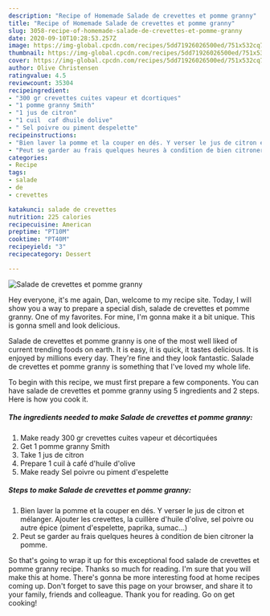 ```yaml
---
description: "Recipe of Homemade Salade de crevettes et pomme granny"
title: "Recipe of Homemade Salade de crevettes et pomme granny"
slug: 3058-recipe-of-homemade-salade-de-crevettes-et-pomme-granny
date: 2020-09-10T10:28:53.257Z
image: https://img-global.cpcdn.com/recipes/5dd71926026500ed/751x532cq70/salade-de-crevettes-et-pomme-granny-photo-principale-de-la-recette.jpg
thumbnail: https://img-global.cpcdn.com/recipes/5dd71926026500ed/751x532cq70/salade-de-crevettes-et-pomme-granny-photo-principale-de-la-recette.jpg
cover: https://img-global.cpcdn.com/recipes/5dd71926026500ed/751x532cq70/salade-de-crevettes-et-pomme-granny-photo-principale-de-la-recette.jpg
author: Olive Christensen
ratingvalue: 4.5
reviewcount: 35304
recipeingredient:
- "300 gr crevettes cuites vapeur et dcortiques"
- "1 pomme granny Smith"
- "1 jus de citron"
- "1 cuil  caf dhuile dolive"
- " Sel poivre ou piment despelette"
recipeinstructions:
- "Bien laver la pomme et la couper en dés. Y verser le jus de citron et mélanger. Ajouter les crevettes, la cuillère d&#39;huile d&#39;olive, sel poivre ou autre épice (piment d&#39;espelette, paprika, sumac...)"
- "Peut se garder au frais quelques heures à condition de bien citroner la pomme."
categories:
- Recipe
tags:
- salade
- de
- crevettes

katakunci: salade de crevettes 
nutrition: 225 calories
recipecuisine: American
preptime: "PT10M"
cooktime: "PT40M"
recipeyield: "3"
recipecategory: Dessert

---
```



![Salade de crevettes et pomme granny](https://img-global.cpcdn.com/recipes/5dd71926026500ed/751x532cq70/salade-de-crevettes-et-pomme-granny-photo-principale-de-la-recette.jpg)

Hey everyone, it's me again, Dan, welcome to my recipe site. Today, I will show you a way to prepare a special dish, salade de crevettes et pomme granny. One of my favorites. For mine, I'm gonna make it a bit unique. This is gonna smell and look delicious.

Salade de crevettes et pomme granny is one of the most well liked of current trending foods on earth. It is easy, it is quick, it tastes delicious. It is enjoyed by millions every day. They're fine and they look fantastic. Salade de crevettes et pomme granny is something that I've loved my whole life.




To begin with this recipe, we must first prepare a few components. You can have salade de crevettes et pomme granny using 5 ingredients and 2 steps. Here is how you cook it.

<!--inarticleads1-->

##### The ingredients needed to make Salade de crevettes et pomme granny:

1. Make ready 300 gr crevettes cuites vapeur et décortiquées
1. Get 1 pomme granny Smith
1. Take 1 jus de citron
1. Prepare 1 cuil à café d&#39;huile d&#39;olive
1. Make ready  Sel poivre ou piment d&#39;espelette




<!--inarticleads2-->

##### Steps to make Salade de crevettes et pomme granny:

1. Bien laver la pomme et la couper en dés. Y verser le jus de citron et mélanger. Ajouter les crevettes, la cuillère d&#39;huile d&#39;olive, sel poivre ou autre épice (piment d&#39;espelette, paprika, sumac...)
1. Peut se garder au frais quelques heures à condition de bien citroner la pomme.




So that's going to wrap it up for this exceptional food salade de crevettes et pomme granny recipe. Thanks so much for reading. I'm sure that you will make this at home. There's gonna be more interesting food at home recipes coming up. Don't forget to save this page on your browser, and share it to your family, friends and colleague. Thank you for reading. Go on get cooking!
